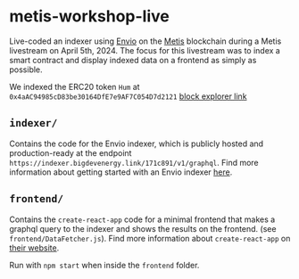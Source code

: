 # metis-workshop-live

Live-coded an indexer using [Envio](https://envio.dev/) on the [Metis](https://www.metis.io/) blockchain during a Metis livestream on April 5th, 2024.  The focus for this livestream was to index a smart contract and display indexed data on a frontend as simply as possible.

We indexed the ERC20 token `Hum` at `0x4aAC94985cD83be30164DfE7e9AF7C054D7d2121` 
[block explorer link](https://explorer.metis.io/token/0x4aAC94985cD83be30164DfE7e9AF7C054D7d2121)


## `indexer/`
Contains the code for the Envio indexer, which is publicly hosted and production-ready at the endpoint `https://indexer.bigdevenergy.link/171c891/v1/graphql`.  Find more information about getting started with an Envio indexer [here](https://docs.envio.dev/docs/overview).


## `frontend/` 
Contains the `create-react-app` code for a minimal frontend that makes a graphql query to the indexer and shows the results on the frontend. (see `frontend/DataFetcher.js`).  Find more information about `create-react-app` on [their website](https://create-react-app.dev/).

Run with `npm start` when inside the `frontend` folder.